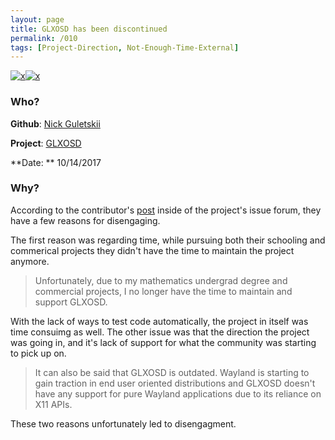```yaml
---
layout: page
title: GLXOSD has been discontinued
permalink: /010
tags: [Project-Direction, Not-Enough-Time-External]
---
```


[![x](https://img.shields.io/badge/-Project%20Direction-brightgreen)](/#ProjectD)[![x](https://img.shields.io/badge/-Not%20Enough%20Time-orange)](/#NETE)

### Who?

**Github**: [Nick Guletskii](https://github.com/nickguletskii)

**Project**: [GLXOSD](https://github.com/nickguletskii/GLXOSD)

**Date: ** 10/14/2017

### Why?

According to the contributor's [post](https://github.com/nickguletskii/GLXOSD/issues/109) inside of the project's issue forum, they have a few reasons for disengaging. 

The first reason was regarding time, while pursuing both their schooling and commerical projects they didn't have the time to maintain the project anymore. 

> Unfortunately, due to my mathematics undergrad degree and commercial  projects, I no longer have the time to maintain and support GLXOSD.

With the lack of ways to test code automatically, the project in itself was time consuimg as well. The other issue was that the direction the project was going in, and it's lack of support for what the community was starting to pick up on. 

> It can also be said that GLXOSD is outdated. Wayland is starting to gain traction in end user oriented distributions and GLXOSD doesn't have any support for pure Wayland applications due to its reliance on X11 APIs.

These two reasons unfortunately led to disengagment. 